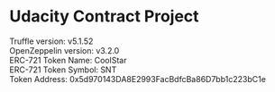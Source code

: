 # Udacity Contract Project

Truffle version: v5.1.52 <br>
OpenZeppelin version: v3.2.0 <br>
ERC-721 Token Name: CoolStar <br>
ERC-721 Token Symbol: SNT <br>
Token Address: 0x5d970143DA8E2993FacBdfcBa86D7bb1c223bC1e <br>
